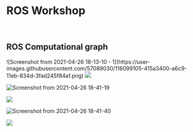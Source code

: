 <h1> ROS Workshop  </h1>
<br>
<h2> ROS Computational graph </h2>
![Screenshot from 2021-04-26 18-13-10 - 1](https://user-images.githubusercontent.com/57089030/116099105-415a3400-a6c9-11eb-834d-3fad245f84af.png)

<img src ="https://user-images.githubusercontent.com/57089030/116099105-415a3400-a6c9-11eb-834d-3fad245f84af.png">



![Screenshot from 2021-04-26 18-41-19](https://user-images.githubusercontent.com/57089030/116099452-9ac26300-a6c9-11eb-86fb-6b3433dd7155.png)

<img src ="https://user-images.githubusercontent.com/57089030/116099452-9ac26300-a6c9-11eb-86fb-6b3433dd7155.png">

![Screenshot from 2021-04-26 18-41-40](https://user-images.githubusercontent.com/57089030/116099457-9d24bd00-a6c9-11eb-84e1-deeb555a6982.png)

<img src ="https://user-images.githubusercontent.com/57089030/116099457-9d24bd00-a6c9-11eb-84e1-deeb555a6982.png">

